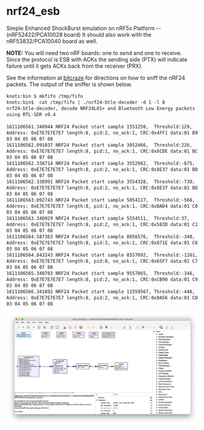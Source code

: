 # nrf24_esb
Simple Enhanced ShockBurst emulation on nRF5x Platform -- (nRF52422/PCA10028 board)
It should also work with the nRF53832/PCA10040 board as well.

**NOTE:** You will need two nRF boards: one to send and one to receive.  
Since the protocol is ESB with ACKs the sending side (PTX) will indicate failure until it gets ACKs back from the receiver (PRX).

See the information at [bitcraze](https://wiki.bitcraze.io/misc:hacks:hackrf) for directions on how to sniff the nRF24 packets.
The output of the sniffer is shown below.

```
knots:bin $ mkfifo /tmp/fifo
knots:bin$  cat /tmp/fifo | ./nrf24-btle-decoder -d 1 -l 8
nrf24-btle-decoder, decode NRF24L01+ and Bluetooth Low Energy packets using RTL-SDR v0.4

1611106561.340944 NRF24 Packet start sample 1551250,  Threshold:129,   Address: 0xE7E7E7E7E7 length:8, pid:2, no_ack:1, CRC:0x4FF1 data:01 B9 03 04 05 06 07 08 
1611106562.091037 NRF24 Packet start sample 3052466,  Threshold:226,   Address: 0xE7E7E7E7E7 length:8, pid:1, no_ack:1, CRC:0x6CDE data:01 BC 03 04 05 06 07 08 
1611106562.338714 NRF24 Packet start sample 3552982,  Threshold:-875,  Address: 0xE7E7E7E7E7 length:8, pid:2, no_ack:1, CRC:0x8E37 data:01 BD 03 04 05 06 07 08 
1611106562.338991 NRF24 Packet start sample 3554328,  Threshold:-730,  Address: 0xE7E7E7E7E7 length:8, pid:2, no_ack:1, CRC:0x8E37 data:01 BD 03 04 05 06 07 08 
1611106563.092743 NRF24 Packet start sample 5054117,  Threshold:-566,  Address: 0xE7E7E7E7E7 length:8, pid:1, no_ack:1, CRC:0xBAD4 data:01 C0 03 04 05 06 07 08 
1611106563.340929 NRF24 Packet start sample 5554511,  Threshold:37,    Address: 0xE7E7E7E7E7 length:8, pid:2, no_ack:1, CRC:0x583D data:01 C1 03 04 05 06 07 08 
1611106564.587363 NRF24 Packet start sample 8056576,  Threshold:-340,  Address: 0xE7E7E7E7E7 length:8, pid:3, no_ack:1, CRC:0x871E data:01 C6 03 04 05 06 07 08 
1611106564.843243 NRF24 Packet start sample 8557092,  Threshold:-1261, Address: 0xE7E7E7E7E7 length:8, pid:0, no_ack:1, CRC:0x65F7 data:01 C7 03 04 05 06 07 08 
1611106565.340703 NRF24 Packet start sample 9557865,  Threshold:-346,  Address: 0xE7E7E7E7E7 length:8, pid:2, no_ack:1, CRC:0xCB90 data:01 C9 03 04 05 06 07 08 
1611106566.341892 NRF24 Packet start sample 11559567, Threshold:-446,  Address: 0xE7E7E7E7E7 length:8, pid:2, no_ack:1, CRC:0x0A56 data:01 CD 03 04 05 06 07 08 
```

 ![Hardware setup](https://github.com/foldedtoad/nrf24_esb/blob/master/docs/gnuradio-companion.png)
